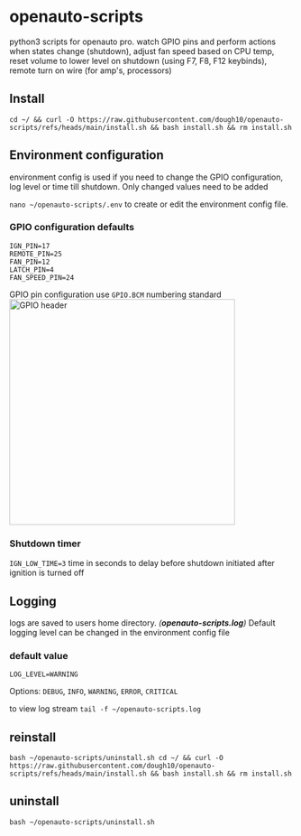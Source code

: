 # openauto-scripts

python3 scripts for openauto pro. watch GPIO pins and perform actions when states change (shutdown), adjust fan speed based on CPU temp, reset volume to lower level on shutdown (using F7, F8, F12 keybinds), remote turn on wire (for amp's, processors)  

## Install

`cd ~/ && curl -O https://raw.githubusercontent.com/dough10/openauto-scripts/refs/heads/main/install.sh && bash install.sh && rm install.sh`

## Environment configuration

environment config is used if you need to change the GPIO configuration, log level or time till shutdown. Only changed values need to be added  

`nano ~/openauto-scripts/.env` to create or edit the environment config file.  

### GPIO configuration defaults

`IGN_PIN=17`  
`REMOTE_PIN=25`  
`FAN_PIN=12`  
`LATCH_PIN=4`  
`FAN_SPEED_PIN=24`

GPIO pin configuration use `GPIO.BCM` numbering standard  
<img src='https://roboticsbackend.com/wp-content/uploads/2019/05/raspberry-pi-3-pinout.jpg' alt='GPIO header' height='400px' width='400px'>

### Shutdown timer

`IGN_LOW_TIME=3` time in seconds to delay before shutdown initiated after ignition is turned off  

## Logging

logs are saved to users home directory. *(**openauto-scripts.log**)* Default logging level can be changed in the environment config file

### default value

`LOG_LEVEL=WARNING`

Options: `DEBUG`, `INFO`, `WARNING`, `ERROR`, `CRITICAL`

to view log stream `tail -f ~/openauto-scripts.log`

## reinstall

`bash ~/openauto-scripts/uninstall.sh cd ~/ && curl -O https://raw.githubusercontent.com/dough10/openauto-scripts/refs/heads/main/install.sh && bash install.sh && rm install.sh`

## uninstall

`bash ~/openauto-scripts/uninstall.sh`
